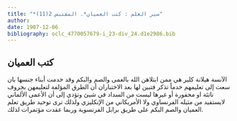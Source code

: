 ```yaml
---
title: "*سير العلم : كتب العميان*. المقتبس 2(11)"
author: 
date: 1907-12-06
bibliography: oclc_4770057679-i_23-div_24.d1e2986.bib
---
```




##  كتب العميان 


 الآنسة هيلانة كلير هي ممن ابتلاهن الله بالعمى والصم والبكم وقد خدمت أبناء جنسها بان سعت إلى تعليمهم خدماً تذكر فتبين لها بعد الاختباران أن الطرق المؤلفة لتعليمهن بحروف ناتئة او محفورة أو غيرها ليست من السداد في شيئ وتؤدي إلى أن الأعمى الألماني لايستفيد من مثيله الفرنساوي ولا الأمريكاني من الإنكليزي ولذلك ترى توحيد طريق تعلم العميان والصم البكم على طريق برابل الفرنسوية وربما عقدت مؤتمرات لذلك.  
